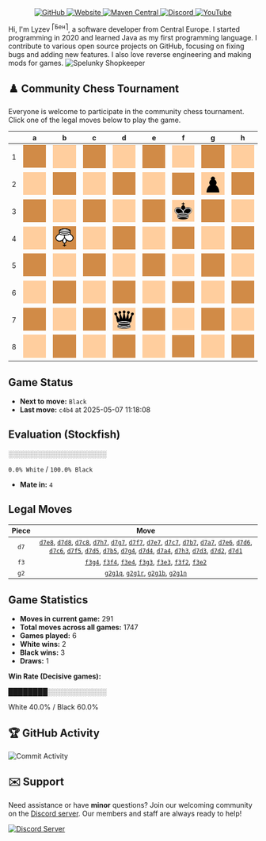 <div align="center">
    <a href="https://github.com/Lyzev">
        <img src="https://wsrv.nl/?url=https://cdn.jsdelivr.net/npm/@intergrav/devins-badges@3.2.0/assets/cozy-minimal/available/github_vector.svg&w=64&h=64" alt="GitHub">
    </a>
    <a href="https://lyzev.dev">
        <img src="https://wsrv.nl/?url=https://cdn.jsdelivr.net/npm/@intergrav/devins-badges@3.2.0/assets/cozy-minimal/documentation/website_vector.svg&w=64&h=64" alt="Website">
    </a>
    <a href="https://central.sonatype.com/namespace/dev.lyzev.api">
        <img src="https://wsrv.nl/?url=https://cdn.jsdelivr.net/npm/@intergrav/devins-badges@3.2.0/assets/cozy-minimal/available/maven-central_vector.svg&w=64&h=64" alt="Maven Central">
    </a>
    <a href="https://lyzev.dev/discord">
        <img src="https://wsrv.nl/?url=https://cdn.jsdelivr.net/npm/@intergrav/devins-badges@3/assets/cozy-minimal/social/discord-plural_vector.svg&w=64&h=64" alt="Discord">
    </a>
    <a href="https://www.youtube.com/@lyzev">
        <img src="https://wsrv.nl/?url=https://cdn.jsdelivr.net/npm/@intergrav/devins-badges@3.2.0/assets/cozy-minimal/social/youtube-singular_vector.svg&w=64&h=64" alt="YouTube">
    </a>
</div>

[//]: # (23, 08 Mon 2021, 20:00:00)

Hi, I'm Lyzev <sup>⎡Бен⎤</sup>, a software developer from Central Europe. I started programming in 2020 and learned Java as my first programming language. I contribute to various open source projects on GitHub, focusing on fixing bugs and adding new features. I also love reverse engineering and making mods for games. ![Spelunky Shopkeeper](https://static.wikia.nocookie.net/spelunky/images/c/cd/Shopkeeper_HD.png/revision/latest/scale-to-height-down/18)

## :chess_pawn: Community Chess Tournament

Everyone is welcome to participate in the community chess tournament.
Click one of the legal moves below to play the game.

|   | a | b | c | d | e | f | g | h |
|---|---|---|---|---|---|---|---|---|
| 1 | ![Square](chess/assets/img/dark/square.svg) | ![Square](chess/assets/img/light/square.svg) | ![Square](chess/assets/img/dark/square.svg) | [![Square](chess/assets/img/light/square.svg)](https://github.com/Lyzev/Lyzev/issues/new?title=chess%7Cd7d1&body=Click+%27Create%27+to+submit+this+move.) | ![Square](chess/assets/img/dark/square.svg) | ![Square](chess/assets/img/light/square.svg) | ![Square](chess/assets/img/dark/square.svg) | ![Square](chess/assets/img/light/square.svg) |
| 2 | ![Square](chess/assets/img/light/square.svg) | ![Square](chess/assets/img/dark/square.svg) | ![Square](chess/assets/img/light/square.svg) | [![Square](chess/assets/img/dark/square.svg)](https://github.com/Lyzev/Lyzev/issues/new?title=chess%7Cd7d2&body=Click+%27Create%27+to+submit+this+move.) | [![Square](chess/assets/img/light/square.svg)](https://github.com/Lyzev/Lyzev/issues/new?title=chess%7Cf3e2&body=Click+%27Create%27+to+submit+this+move.) | [![Square](chess/assets/img/dark/square.svg)](https://github.com/Lyzev/Lyzev/issues/new?title=chess%7Cf3f2&body=Click+%27Create%27+to+submit+this+move.) | ![p](chess/assets/img/light/black/up/pawn.svg) | ![Square](chess/assets/img/dark/square.svg) |
| 3 | ![Square](chess/assets/img/dark/square.svg) | ![Square](chess/assets/img/light/square.svg) | ![Square](chess/assets/img/dark/square.svg) | [![Square](chess/assets/img/light/square.svg)](https://github.com/Lyzev/Lyzev/issues/new?title=chess%7Cd7d3&body=Click+%27Create%27+to+submit+this+move.) | [![Square](chess/assets/img/dark/square.svg)](https://github.com/Lyzev/Lyzev/issues/new?title=chess%7Cf3e3&body=Click+%27Create%27+to+submit+this+move.) | ![k](chess/assets/img/light/black/up/king.svg) | [![Square](chess/assets/img/dark/square.svg)](https://github.com/Lyzev/Lyzev/issues/new?title=chess%7Cf3g3&body=Click+%27Create%27+to+submit+this+move.) | [![Square](chess/assets/img/light/square.svg)](https://github.com/Lyzev/Lyzev/issues/new?title=chess%7Cd7h3&body=Click+%27Create%27+to+submit+this+move.) |
| 4 | [![Square](chess/assets/img/light/square.svg)](https://github.com/Lyzev/Lyzev/issues/new?title=chess%7Cd7a4&body=Click+%27Create%27+to+submit+this+move.) | ![K](chess/assets/img/dark/white/down/king.svg) | ![Square](chess/assets/img/light/square.svg) | [![Square](chess/assets/img/dark/square.svg)](https://github.com/Lyzev/Lyzev/issues/new?title=chess%7Cd7d4&body=Click+%27Create%27+to+submit+this+move.) | [![Square](chess/assets/img/light/square.svg)](https://github.com/Lyzev/Lyzev/issues/new?title=chess%7Cf3e4&body=Click+%27Create%27+to+submit+this+move.) | [![Square](chess/assets/img/dark/square.svg)](https://github.com/Lyzev/Lyzev/issues/new?title=chess%7Cf3f4&body=Click+%27Create%27+to+submit+this+move.) | ![Square](chess/assets/img/light/square.svg) | ![Square](chess/assets/img/dark/square.svg) |
| 5 | ![Square](chess/assets/img/dark/square.svg) | [![Square](chess/assets/img/light/square.svg)](https://github.com/Lyzev/Lyzev/issues/new?title=chess%7Cd7b5&body=Click+%27Create%27+to+submit+this+move.) | ![Square](chess/assets/img/dark/square.svg) | [![Square](chess/assets/img/light/square.svg)](https://github.com/Lyzev/Lyzev/issues/new?title=chess%7Cd7d5&body=Click+%27Create%27+to+submit+this+move.) | ![Square](chess/assets/img/dark/square.svg) | [![Square](chess/assets/img/light/square.svg)](https://github.com/Lyzev/Lyzev/issues/new?title=chess%7Cd7f5&body=Click+%27Create%27+to+submit+this+move.) | ![Square](chess/assets/img/dark/square.svg) | ![Square](chess/assets/img/light/square.svg) |
| 6 | ![Square](chess/assets/img/light/square.svg) | ![Square](chess/assets/img/dark/square.svg) | [![Square](chess/assets/img/light/square.svg)](https://github.com/Lyzev/Lyzev/issues/new?title=chess%7Cd7c6&body=Click+%27Create%27+to+submit+this+move.) | [![Square](chess/assets/img/dark/square.svg)](https://github.com/Lyzev/Lyzev/issues/new?title=chess%7Cd7d6&body=Click+%27Create%27+to+submit+this+move.) | [![Square](chess/assets/img/light/square.svg)](https://github.com/Lyzev/Lyzev/issues/new?title=chess%7Cd7e6&body=Click+%27Create%27+to+submit+this+move.) | ![Square](chess/assets/img/dark/square.svg) | ![Square](chess/assets/img/light/square.svg) | ![Square](chess/assets/img/dark/square.svg) |
| 7 | [![Square](chess/assets/img/dark/square.svg)](https://github.com/Lyzev/Lyzev/issues/new?title=chess%7Cd7a7&body=Click+%27Create%27+to+submit+this+move.) | [![Square](chess/assets/img/light/square.svg)](https://github.com/Lyzev/Lyzev/issues/new?title=chess%7Cd7b7&body=Click+%27Create%27+to+submit+this+move.) | [![Square](chess/assets/img/dark/square.svg)](https://github.com/Lyzev/Lyzev/issues/new?title=chess%7Cd7c7&body=Click+%27Create%27+to+submit+this+move.) | ![q](chess/assets/img/light/black/up/queen.svg) | [![Square](chess/assets/img/dark/square.svg)](https://github.com/Lyzev/Lyzev/issues/new?title=chess%7Cd7e7&body=Click+%27Create%27+to+submit+this+move.) | [![Square](chess/assets/img/light/square.svg)](https://github.com/Lyzev/Lyzev/issues/new?title=chess%7Cd7f7&body=Click+%27Create%27+to+submit+this+move.) | [![Square](chess/assets/img/dark/square.svg)](https://github.com/Lyzev/Lyzev/issues/new?title=chess%7Cd7g7&body=Click+%27Create%27+to+submit+this+move.) | [![Square](chess/assets/img/light/square.svg)](https://github.com/Lyzev/Lyzev/issues/new?title=chess%7Cd7h7&body=Click+%27Create%27+to+submit+this+move.) |
| 8 | ![Square](chess/assets/img/light/square.svg) | ![Square](chess/assets/img/dark/square.svg) | [![Square](chess/assets/img/light/square.svg)](https://github.com/Lyzev/Lyzev/issues/new?title=chess%7Cd7c8&body=Click+%27Create%27+to+submit+this+move.) | [![Square](chess/assets/img/dark/square.svg)](https://github.com/Lyzev/Lyzev/issues/new?title=chess%7Cd7d8&body=Click+%27Create%27+to+submit+this+move.) | [![Square](chess/assets/img/light/square.svg)](https://github.com/Lyzev/Lyzev/issues/new?title=chess%7Cd7e8&body=Click+%27Create%27+to+submit+this+move.) | ![Square](chess/assets/img/dark/square.svg) | ![Square](chess/assets/img/light/square.svg) | ![Square](chess/assets/img/dark/square.svg) |

## Game Status

- **Next to move:** `Black`
- **Last move:** `c4b4` at 2025-05-07 11:18:08

## Evaluation (Stockfish)

░░░░░░░░░░░░░░░░░░░░

`0.0% White` / `100.0% Black`
- **Mate in:** `4`

## Legal Moves

| **Piece** | **Move** |
|:---------:|:--------:|
| `d7` | [`d7e8`](https://github.com/Lyzev/Lyzev/issues/new?title=chess%7Cd7e8&body=Click+%27Create%27+to+submit+this+move.), [`d7d8`](https://github.com/Lyzev/Lyzev/issues/new?title=chess%7Cd7d8&body=Click+%27Create%27+to+submit+this+move.), [`d7c8`](https://github.com/Lyzev/Lyzev/issues/new?title=chess%7Cd7c8&body=Click+%27Create%27+to+submit+this+move.), [`d7h7`](https://github.com/Lyzev/Lyzev/issues/new?title=chess%7Cd7h7&body=Click+%27Create%27+to+submit+this+move.), [`d7g7`](https://github.com/Lyzev/Lyzev/issues/new?title=chess%7Cd7g7&body=Click+%27Create%27+to+submit+this+move.), [`d7f7`](https://github.com/Lyzev/Lyzev/issues/new?title=chess%7Cd7f7&body=Click+%27Create%27+to+submit+this+move.), [`d7e7`](https://github.com/Lyzev/Lyzev/issues/new?title=chess%7Cd7e7&body=Click+%27Create%27+to+submit+this+move.), [`d7c7`](https://github.com/Lyzev/Lyzev/issues/new?title=chess%7Cd7c7&body=Click+%27Create%27+to+submit+this+move.), [`d7b7`](https://github.com/Lyzev/Lyzev/issues/new?title=chess%7Cd7b7&body=Click+%27Create%27+to+submit+this+move.), [`d7a7`](https://github.com/Lyzev/Lyzev/issues/new?title=chess%7Cd7a7&body=Click+%27Create%27+to+submit+this+move.), [`d7e6`](https://github.com/Lyzev/Lyzev/issues/new?title=chess%7Cd7e6&body=Click+%27Create%27+to+submit+this+move.), [`d7d6`](https://github.com/Lyzev/Lyzev/issues/new?title=chess%7Cd7d6&body=Click+%27Create%27+to+submit+this+move.), [`d7c6`](https://github.com/Lyzev/Lyzev/issues/new?title=chess%7Cd7c6&body=Click+%27Create%27+to+submit+this+move.), [`d7f5`](https://github.com/Lyzev/Lyzev/issues/new?title=chess%7Cd7f5&body=Click+%27Create%27+to+submit+this+move.), [`d7d5`](https://github.com/Lyzev/Lyzev/issues/new?title=chess%7Cd7d5&body=Click+%27Create%27+to+submit+this+move.), [`d7b5`](https://github.com/Lyzev/Lyzev/issues/new?title=chess%7Cd7b5&body=Click+%27Create%27+to+submit+this+move.), [`d7g4`](https://github.com/Lyzev/Lyzev/issues/new?title=chess%7Cd7g4&body=Click+%27Create%27+to+submit+this+move.), [`d7d4`](https://github.com/Lyzev/Lyzev/issues/new?title=chess%7Cd7d4&body=Click+%27Create%27+to+submit+this+move.), [`d7a4`](https://github.com/Lyzev/Lyzev/issues/new?title=chess%7Cd7a4&body=Click+%27Create%27+to+submit+this+move.), [`d7h3`](https://github.com/Lyzev/Lyzev/issues/new?title=chess%7Cd7h3&body=Click+%27Create%27+to+submit+this+move.), [`d7d3`](https://github.com/Lyzev/Lyzev/issues/new?title=chess%7Cd7d3&body=Click+%27Create%27+to+submit+this+move.), [`d7d2`](https://github.com/Lyzev/Lyzev/issues/new?title=chess%7Cd7d2&body=Click+%27Create%27+to+submit+this+move.), [`d7d1`](https://github.com/Lyzev/Lyzev/issues/new?title=chess%7Cd7d1&body=Click+%27Create%27+to+submit+this+move.) |
| `f3` | [`f3g4`](https://github.com/Lyzev/Lyzev/issues/new?title=chess%7Cf3g4&body=Click+%27Create%27+to+submit+this+move.), [`f3f4`](https://github.com/Lyzev/Lyzev/issues/new?title=chess%7Cf3f4&body=Click+%27Create%27+to+submit+this+move.), [`f3e4`](https://github.com/Lyzev/Lyzev/issues/new?title=chess%7Cf3e4&body=Click+%27Create%27+to+submit+this+move.), [`f3g3`](https://github.com/Lyzev/Lyzev/issues/new?title=chess%7Cf3g3&body=Click+%27Create%27+to+submit+this+move.), [`f3e3`](https://github.com/Lyzev/Lyzev/issues/new?title=chess%7Cf3e3&body=Click+%27Create%27+to+submit+this+move.), [`f3f2`](https://github.com/Lyzev/Lyzev/issues/new?title=chess%7Cf3f2&body=Click+%27Create%27+to+submit+this+move.), [`f3e2`](https://github.com/Lyzev/Lyzev/issues/new?title=chess%7Cf3e2&body=Click+%27Create%27+to+submit+this+move.) |
| `g2` | [`g2g1q`](https://github.com/Lyzev/Lyzev/issues/new?title=chess%7Cg2g1q&body=Click+%27Create%27+to+submit+this+move.), [`g2g1r`](https://github.com/Lyzev/Lyzev/issues/new?title=chess%7Cg2g1r&body=Click+%27Create%27+to+submit+this+move.), [`g2g1b`](https://github.com/Lyzev/Lyzev/issues/new?title=chess%7Cg2g1b&body=Click+%27Create%27+to+submit+this+move.), [`g2g1n`](https://github.com/Lyzev/Lyzev/issues/new?title=chess%7Cg2g1n&body=Click+%27Create%27+to+submit+this+move.) |

## Game Statistics

- **Moves in current game:** 291
- **Total moves across all games:** 1747
- **Games played:** 6
- **White wins:** 2
- **Black wins:** 3
- **Draws:** 1

**Win Rate (Decisive games):**

████████░░░░░░░░░░░░

White 40.0% / Black 60.0%


## :trophy: GitHub Activity

![Commit Activity](https://lyzev.dev/assets/img/Lyzev.svg)

## :envelope: Support

Need assistance or have **minor** questions? Join our welcoming community on
the [Discord server](https://lyzev.dev/discord). Our members and staff are always ready to help!

[![Discord Server](https://cdn.jsdelivr.net/npm/@intergrav/devins-badges@3/assets/cozy/social/discord-plural_vector.svg)](https://lyzev.dev/discord)
